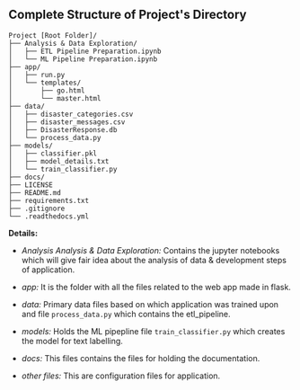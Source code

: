 ## Complete Structure of Project's Directory

```
Project [Root Folder]/
├── Analysis & Data Exploration/
│   ├── ETL Pipeline Preparation.ipynb
│   └── ML Pipeline Preparation.ipynb
├── app/
│   ├── run.py
│   └── templates/
│       ├── go.html
│       └── master.html
├── data/
│   ├── disaster_categories.csv
│   ├── disaster_messages.csv
│   ├── DisasterResponse.db
│   └── process_data.py
├── models/
│   ├── classifier.pkl
│   ├── model_details.txt
│   └── train_classifier.py
├── docs/
├── LICENSE
├── README.md
├── requirements.txt
├── .gitignore
└── .readthedocs.yml

```

**Details:**

+ *Analysis Analysis & Data Exploration:* Contains the jupyter notebooks which will give fair idea about the analysis of data & development steps of application.

+ *app:* It is the folder with all the files related to the web app made in flask.

+ *data:* Primary data files based on which application was trained upon and file `process_data.py` which contains the etl_pipeline.

+ *models:* Holds the ML pipepline file `train_classifier.py` which creates the model for text labelling.

+ *docs:* This files contains the files for holding the documentation.

+ *other files:* This are configuration files for application. 
